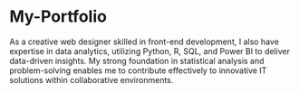 # My-Portfolio
As a creative web designer skilled in front-end development, I also have expertise in data analytics, utilizing Python, R, SQL, and Power BI to deliver data-driven insights. My strong foundation in statistical analysis and problem-solving enables me to contribute effectively to innovative IT solutions within collaborative environments.
